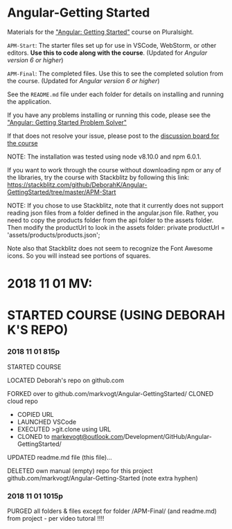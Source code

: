 # Angular-Getting Started
Materials for the ["Angular: Getting Started"](http://bit.ly/Angular-GettingStarted) course on Pluralsight.

`APM-Start`: The starter files set up for use in VSCode, WebStorm, or other editors. **Use this to code along with the course**. (Updated for <i>Angular version 6 or higher</i>)

`APM-Final`: The completed files. Use this to see the completed solution from the course. (Updated for <i>Angular version 6 or higher</i>)

See the `README.md` file under each folder for details on installing and running the application.

If you have any problems installing or running this code, please see the ["Angular: Getting Started Problem Solver"](http://blogs.msmvps.com/deborahk/angular-2-getting-started-problem-solver/)

If that does not resolve your issue, please post to the [discussion board for the course](https://app.pluralsight.com/library/courses/angular-2-getting-started-update/discussion)

NOTE: The installation was tested using node v8.10.0 and npm 6.0.1.

If you want to work through the course without downloading npm or any of the libraries, try the course with Stackblitz by following this link: https://stackblitz.com/github/DeborahK/Angular-GettingStarted/tree/master/APM-Start

NOTE: If you chose to use Stackblitz, note that it currently does not support reading json files from a folder defined in the angular.json file. Rather, you need to copy the products folder from the api folder to the assets folder. Then modify the productUrl to look in the assets folder: private productUrl = 'assets/products/products.json';

Note also that Stackblitz does not seem to recognize the Font Awesome icons. So you will instead see portions of squares.

# 2018 11 01 MV:
# STARTED COURSE (USING DEBORAH K'S REPO)

### 2018 11 01 815p 
STARTED COURSE

LOCATED Deborah's repo on github.com

FORKED over to github.com/markvogt/Angular-GettingStarted/
CLONED cloud repo
* COPIED URL
* LAUNCHED VSCode
* EXECUTED >git.clone using URL
* CLONED to markevogt@outlook.com/Development/GitHub/Angular-GettingStarted/

UPDATED readme.md file (this file)...

DELETED own manual (empty) repo for this project github.com/markvogt/Angular-Getting-Started  (note extra hyphen)

### 2018 11 01 1015p
PURGED all folders & files except for folder /APM-Final/    (and readme.md) from project - per video tutoral !!!! 

